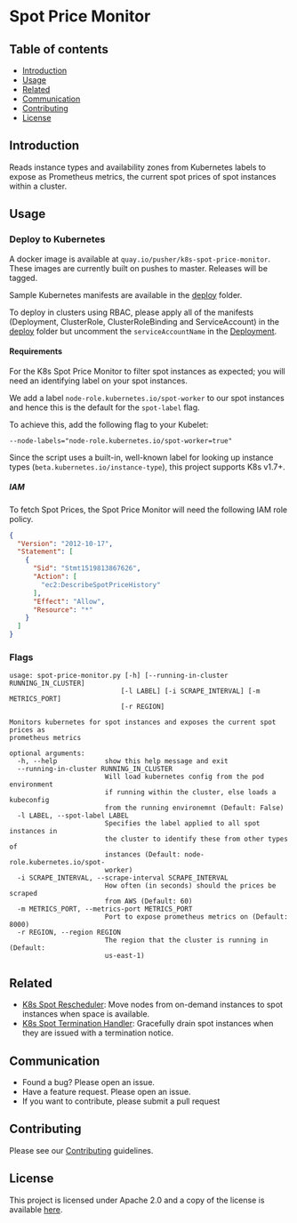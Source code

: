 # Spot Price Monitor

## Table of contents
* [Introduction](#introduction)
* [Usage](#usage)
* [Related](#related)
* [Communication](#communication)
* [Contributing](#contributing)
* [License](#license)

## Introduction

Reads instance types and availability zones from Kubernetes labels to expose as
Prometheus metrics, the current spot prices of spot instances within a cluster.

## Usage

### Deploy to Kubernetes
A docker image is available at `quay.io/pusher/k8s-spot-price-monitor`.
These images are currently built on pushes to master. Releases will be tagged.

Sample Kubernetes manifests are available in the [deploy](deploy/) folder.

To deploy in clusters using RBAC, please apply all of the manifests (Deployment, ClusterRole, ClusterRoleBinding and ServiceAccount) in the [deploy](deploy/) folder but uncomment the `serviceAccountName` in the [Deployment](deploy/deployment.yaml).

#### Requirements

For the K8s Spot Price Monitor to filter spot instances as expected;
you will need an identifying label on your spot instances.

We add a label `node-role.kubernetes.io/spot-worker` to our spot instances and
hence this is the default for the `spot-label` flag.

To achieve this, add the following flag to your Kubelet:
```
--node-labels="node-role.kubernetes.io/spot-worker=true"
```

Since the script uses a built-in, well-known label for looking up instance types
(`beta.kubernetes.io/instance-type`), this project supports K8s v1.7+.

##### IAM
To fetch Spot Prices, the Spot Price Monitor will need the following IAM role policy.

```json
{
  "Version": "2012-10-17",
  "Statement": [
    {
      "Sid": "Stmt1519813867626",
      "Action": [
        "ec2:DescribeSpotPriceHistory"
      ],
      "Effect": "Allow",
      "Resource": "*"
    }
  ]
}
```

### Flags
```
usage: spot-price-monitor.py [-h] [--running-in-cluster RUNNING_IN_CLUSTER]
                            [-l LABEL] [-i SCRAPE_INTERVAL] [-m METRICS_PORT]
                            [-r REGION]

Monitors kubernetes for spot instances and exposes the current spot prices as
prometheus metrics

optional arguments:
  -h, --help            show this help message and exit
  --running-in-cluster RUNNING_IN_CLUSTER
                        Will load kubernetes config from the pod environment
                        if running within the cluster, else loads a kubeconfig
                        from the running environemnt (Default: False)
  -l LABEL, --spot-label LABEL
                        Specifies the label applied to all spot instances in
                        the cluster to identify these from other types of
                        instances (Default: node-role.kubernetes.io/spot-
                        worker)
  -i SCRAPE_INTERVAL, --scrape-interval SCRAPE_INTERVAL
                        How often (in seconds) should the prices be scraped
                        from AWS (Default: 60)
  -m METRICS_PORT, --metrics-port METRICS_PORT
                        Port to expose prometheus metrics on (Default: 8000)
  -r REGION, --region REGION
                        The region that the cluster is running in (Default:
                        us-east-1)
```

## Related
- [K8s Spot Rescheduler](https://github.com/pusher/k8s-spot-rescheduler): Move nodes from on-demand instances to spot instances when space is available.
- [K8s Spot Termination Handler](https://github.com/pusher/k8s-spot-termination-handler): Gracefully drain spot instances when they are issued with a termination notice.

## Communication

* Found a bug? Please open an issue.
* Have a feature request. Please open an issue.
* If you want to contribute, please submit a pull request

## Contributing
Please see our [Contributing](CONTRIBUTING.md) guidelines.

## License
This project is licensed under Apache 2.0 and a copy of the license is available [here](LICENSE).
